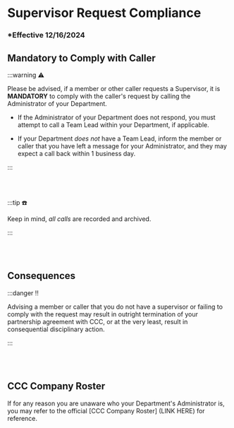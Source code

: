 # Supervisor Request Compliance

### \*Effective 12/16/2024

## Mandatory to Comply with Caller

:::warning ⚠️

Please be advised, if a member or other caller requests a Supervisor, it is **MANDATORY** to comply with the caller's
request by calling the Administrator of your Department.

- If the Administrator of your Department does not
  respond, you must attempt to call a Team Lead within your Department, if applicable.

- If your Department _does not_ have a Team Lead, inform the member or caller that you have left a message for your Administrator,
  and they may expect a call back within 1 business day.

:::

<br></br>

:::tip ☎️

Keep in mind, _all calls_ are recorded and archived.

:::

<br></br>

## Consequences

:::danger ‼️

Advising a member or caller that you do not have a supervisor or failing to comply with the request may result in
outright termination of your partnership agreement with CCC, or at the very least, result in consequential
disciplinary action.

:::

<br></br>

## CCC Company Roster

If for any reason you are unaware who your Department's Administrator is, you may refer to the official [CCC
Company Roster] (LINK HERE) for reference.

